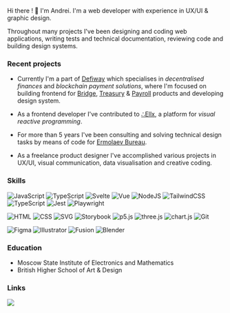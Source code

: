 Hi there ! 👋
I'm Andrei. I'm a web developer with experience in UX/UI & graphic design.

Throughout many projects I've been designing and coding web applications, writing tests and technical documentation, reviewing code and building design systems.

### Recent projects

- Currently I'm a part of [Defiway](https://defiway.com) which specialises in _decentralised finances_ and _blockchain payment solutions_, where I'm focused on building frontend for [Bridge](https://defiway.com/bridge), [Treasury](https://defiway.com/treasury) & [Payroll](https://payroll.defiway.com) products and developing design system.

- As a frontend developer I've contributed to [∴Ellx](https://ellx.io/), a platform for _visual reactive programming_.

- For more than 5 years I've been consulting and solving technical design tasks by means of code for [Ermolaev Bureau](http://ermolaevbureau.com).

- As a freelance product designer I've accomplished various projects in UX/UI, visual communication, data visualisation and creative coding.

### Skills

![JavaScript](https://img.shields.io/badge/JavaScript-181717?logo=javascript) ![TypeScript](https://img.shields.io/badge/TypeScript-181717?logo=typescript) ![Svelte](https://img.shields.io/badge/Svelte-181717?logo=svelte)
![Vue](https://img.shields.io/badge/Vue-181717?logo=vuedotjs) ![NodeJS](https://img.shields.io/badge/NodeJS-181717?logo=nodedotjs)
![TailwindCSS](https://img.shields.io/badge/TailwindCSS-181717?logo=tailwindcss) ![TypeScript](https://img.shields.io/badge/web3js-181717?logo=web3dotjs) ![Jest](https://img.shields.io/badge/Jest-181717?logo=jest) ![Playwright](https://img.shields.io/badge/Playwright-181717?logo=playwright)

![HTML](https://img.shields.io/badge/HTML-181717?logo=html5) ![CSS](https://img.shields.io/badge/CSS-181717?logo=css3) ![SVG](https://img.shields.io/badge/SVG-181717?logo=svg) ![Storybook](https://img.shields.io/badge/Storybook-181717?logo=storybook) ![p5.js](https://img.shields.io/badge/P5-181717?logo=p5dotjs) ![three.js](https://img.shields.io/badge/Threejs-181717?logo=threedotjs) ![chart.js](https://img.shields.io/badge/ChartJS-181717?logo=chartdotjs) ![Git](https://img.shields.io/badge/Git-181717?logo=git)

![Figma](https://img.shields.io/badge/Figma-181717?logo=figma) ![Illustrator](https://img.shields.io/badge/Illustator-181717?logo=adobe-illustrator) ![Fusion](https://img.shields.io/badge/Fusion%20360-181717?logo=autodesk) ![Blender](https://img.shields.io/badge/Blender-181717?logo=blender)

### Education

- Moscow State Institute of Electronics and Mathematics
- British Higher School of Art & Design

### Links

[![](https://www.codewars.com/users/ax2mx/badges/micro)](https://www.codewars.com/users/ax2mx)
